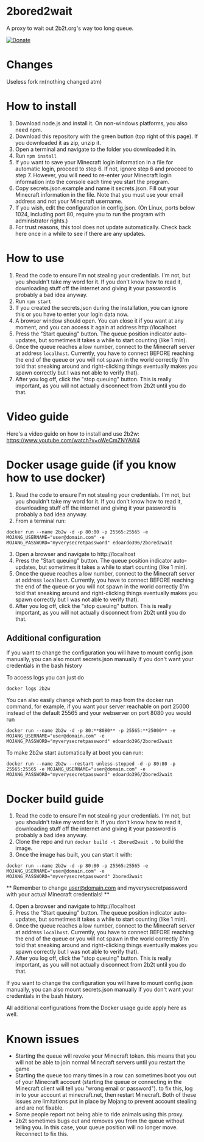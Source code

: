 # 2bored2wait
A proxy to wait out 2b2t.org's way too long queue.

[![Donate](https://img.shields.io/badge/Donate-PayPal-green.svg)](https://paypal.me/themoonisacheese?locale.x=fr_FR)

# Changes
Useless fork rn(nothing changed atm)

# How to install
1. Download node.js and install it. On non-windows platforms, you also need npm.
2. Download this repository with the green button (top right of this page). If you downloaded it as zip, unzip it.
3. Open a terminal and navigate to the folder you downloaded it in.
4. Run `npm install`
5. If you want to save your Minecraft login information in a file for automatic login, proceed to step 6. If not, ignore step 6 and proceed to step 7. However, you will need to re-enter your Minecraft login information into the console each time you start the program.
6. Copy secrets.json.example and name it secrets.json. Fill out your Minecraft information in the file. Note that you must use your email address and not your Minecraft username.
7. If you wish, edit the configuration in config.json. (On Linux, ports below 1024, including port 80, require you to run the program with administrator rights.)
8. For trust reasons, this tool does not update automatically. Check back here once in a while to see if there are any updates.

# How to use
1. Read the code to ensure I'm not stealing your credentials. I'm not, but you shouldn't take my word for it. If you don't know how to read it, downloading stuff off the internet and giving it your password is probably a bad idea anyway.
2. Run `npm start`
3. If you created the secrets.json during the installation, you can ignore this or you have to enter your login data now.
4. A browser window should open. You can close it if you want at any moment, and you can access it again at address http://localhost
5. Press the "Start queuing" button. The queue position indicator auto-updates, but sometimes it takes a while to start counting (like 1 min).
6. Once the queue reaches a low number, connect to the Minecraft server at address `localhost`. Currently, you have to connect BEFORE reaching the end of the queue or you will not spawn in the world correctly (I'm told that sneaking around and right-clicking things eventually makes you spawn correctly but I was not able to verify that).
7. After you log off, click the "stop queuing" button. This is really important, as you will not actually disconnect from 2b2t until you do that.

# Video guide
Here's a video guide on how to install and use 2b2w: https://www.youtube.com/watch?v=oWeCmZNYAW4 

# Docker usage guide (if you know how to use docker)
1. Read the code to ensure I'm not stealing your credentials. I'm not, but you shouldn't take my word for it. If you don't know how to read it, downloading stuff off the internet and giving it your password is probably a bad idea anyway.
2. From a terminal run:
```
docker run --name 2b2w -d -p 80:80 -p 25565:25565 -e MOJANG_USERNAME="user@domain.com" -e MOJANG_PASSWORD="myverysecretpassword" edoardo396/2bored2wait
```
3. Open a browser and navigate to http://localhost
4. Press the "Start queuing" button. The queue position indicator auto-updates, but sometimes it takes a while to start counting (like 1 min).
5. Once the queue reaches a low number, connect to the Minecraft server at address `localhost`. Currently, you have to connect BEFORE reaching the end of the queue or you will not spawn in the world correctly (I'm told that sneaking around and right-clicking things eventually makes you spawn correctly but I was not able to verify that).
6. After you log off, click the "stop queuing" button. This is really important, as you will not actually disconnect from 2b2t until you do that.

## Additional configuration

If you want to change the configuration you will have to mount config.json manually, you can also mount secrets.json manually if you don't want your credentials in the bash history

To access logs you can just do
```
docker logs 2b2w
```

You can also easily change which port to map from the docker run command, for example, if you want your server reachable on port 25000 instead of the default 25565 and your webserver on port 8080 you would run
```
docker run --name 2b2w -d -p 80:**8080** -p 25565:**25000** -e MOJANG_USERNAME="user@domain.com" -e MOJANG_PASSWORD="myverysecretpassword" edoardo396/2bored2wait
```

To make 2b2w start automatically at boot you can run:
```
docker run --name 2b2w --restart unless-stopped -d -p 80:80 -p 25565:25565 -e MOJANG_USERNAME="user@domain.com" -e MOJANG_PASSWORD="myverysecretpassword" edoardo396/2bored2wait
```

# Docker build guide
1. Read the code to ensure I'm not stealing your credentials. I'm not, but you shouldn't take my word for it. If you don't know how to read it, downloading stuff off the internet and giving it your password is probably a bad idea anyway.
2. Clone the repo and run `docker build -t 2bored2wait .` to build the image.
3. Once the image has built, you can start it with:
```
docker run --name 2b2w -d -p 80:80 -p 25565:25565 -e MOJANG_USERNAME="user@domain.com" -e MOJANG_PASSWORD="myverysecretpassword" 2bored2wait
```
** Remember to change user@domain.com and myverysecretpassword with your actual Minecraft credentials! **

4. Open a browser and navigate to http://localhost
5. Press the "Start queuing" button. The queue position indicator auto-updates, but sometimes it takes a while to start counting (like 1 min).
6. Once the queue reaches a low number, connect to the Minecraft server at address `localhost`. Currently, you have to connect BEFORE reaching the end of the queue or you will not spawn in the world correctly (I'm told that sneaking around and right-clicking things eventually makes you spawn correctly but I was not able to verify that).
7. After you log off, click the "stop queuing" button. This is really important, as you will not actually disconnect from 2b2t until you do that.

If you want to change the configuration you will have to mount config.json manually, you can also mount secrets.json manually if you don't want your credentials in the bash history.

All additional configurations from the Docker usage guide apply here as well.

# Known issues
- Starting the queue will revoke your Minecraft token. this means that you will not be able to join normal Minecraft servers until you restart the game
- Starting the queue too many times in a row can sometimes boot you out of your Minecraft account (starting the queue or connecting in the Minecraft client will tell you "wrong email or password"). to fix this, log in to your account at minecraft.net, then restart Minecraft. Both of these issues are limitations put in place by Mojang to prevent account stealing and are not fixable.
- Some people report not being able to ride animals using this proxy.
- 2b2t sometimes bugs out and removes you from the queue without telling you. In this case, your queue position will no longer move. Reconnect to fix this.
